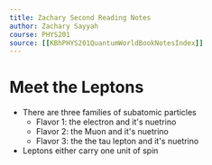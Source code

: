 ```yaml
---
title: Zachary Second Reading Notes
author: Zachary Sayyah
course: PHYS201
source: [[KBhPHYS201QuantumWorldBookNotesIndex]]
---
```


# Meet the Leptons
 - There are three families of subatomic particles
	 - Flavor 1: the electron and it's nuetrino
	 - Flavor 2: the Muon and it's nuetrino
	 - Flavor 3: the the tau lepton and it's nuetrino
 - Leptons either carry one unit of spin 